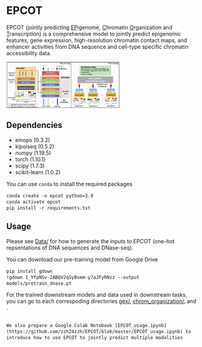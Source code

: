 # EPCOT


EPCOT (jointly predicting <ins>EP</ins>igenome, <ins>C</ins>hromatin <ins>O</ins>rganization and <ins>T</ins>ranscription) is a comprehensive model to jointly predict epigenomic features, gene expression, high-resolution chromatin contact maps, and enhancer activities from DNA sequence and cell-type specific chromatin accessibility data. 

<img
  src="Profiles/model.png"
  title=""
  style="display: inline-block; margin: 0 auto; max-width: 300px">
  
 ## Dependencies
* einops (0.3.2)
* kipoiseq (0.5.2)
* numpy (1.19.5)
* torch (1.10.1)
* scipy (1.7.3)
* scikit-learn (1.0.2)

You can use ```conda``` to install the required packages
```
conda create -n epcot python=3.9
conda activate epcot
pip install -r requirements.txt
```
  

 ## Usage
Please see [Data/](https://github.com/zzh24zzh/EPCOT/tree/master/Data) for how to generate the inputs to EPCOT (one-hot repsentations of DNA sequences and DNase-seq).

You can download our pre-training model from Google Drive
```
pip install gdown
!gdown 1_YfpNSv-2ABQV2qSyBxem-y7aJFyRNzz --output models/pretrain_dnase.pt
```

For the trained downstream models and data used in downstream tasks, you can go to each correspoding directories [gex/](https://github.com/zzh24zzh/EPCOT/tree/master/gex), [chrom_organization/](https://github.com/zzh24zzh/EPCOT/tree/master/chrom_organization), and .
```

We also prepare a Google Colab Notebook [EPCOT_usage.ipynb](https://github.com/zzh24zzh/EPCOT/blob/master/EPCOT_usage.ipynb) to introduce how to use EPCOT to jointly predict multiple modalities
